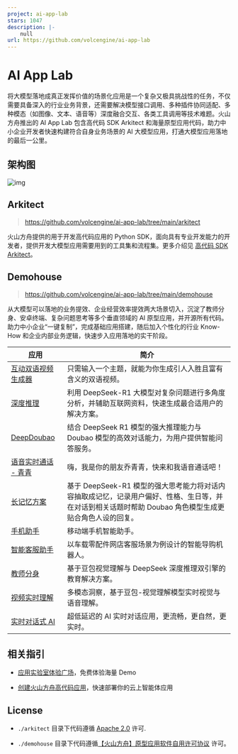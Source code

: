 ```yaml
---
project: ai-app-lab
stars: 1047
description: |-
    null
url: https://github.com/volcengine/ai-app-lab
---
```


# AI App Lab

将大模型落地成真正发挥价值的场景化应用是一个复杂又极具挑战性的任务，不仅需要具备深入的行业业务背景，还需要解决模型接口调用、多种插件协同适配、多种模态（如图像、文本、语音等）深度融合交互、各类工具调用等技术难题。火山方舟推出的 AI App Lab 包含高代码 SDK Arkitect 和海量原型应用代码，助力中小企业开发者快速构建符合自身业务场景的 AI 大模型应用，打通大模型应用落地的最后一公里。  

## 架构图

![img](./docs/assets/architecture.png)
## Arkitect

> https://github.com/volcengine/ai-app-lab/tree/main/arkitect  


火山方舟提供的用于开发高代码应用的 Python SDK，面向具有专业开发能力的开发者，提供开发大模型应用需要用到的工具集和流程集。更多介绍见 [高代码 SDK Arkitect](./arkitect/README.md)。  

## Demohouse

> https://github.com/volcengine/ai-app-lab/tree/main/demohouse  


从大模型可以落地的业务提效、企业经营效率提效两大场景切入，沉淀了教师分身、安卓终端、复杂问题思考等多个垂直领域的 AI 原型应用，并开源所有代码。助力中小企业“一键复制”，完成基础应用搭建，随后加入个性化的行业 Know-How 和企业内部业务逻辑，快速步入应用落地的实干阶段。  


| 应用                | 简介                                                                                                                                                    |
| ------------------- | ------------------------------------------------------------------------------------------------------------------------------------------------------- |
| [互动双语视频生成器](./demohouse/chat2cartoon/README.md)  | 只需输入一个主题，就能为你生成引人入胜且富有含义的双语视频。                                                                                            |
| [深度推理](./demohouse/deep_research/README.md)            | 利用 DeepSeek-R1 大模型对复杂问题进行多角度分析，并辅助互联网资料，快速生成最合适用户的解决方案。                                                       |
| [DeepDoubao](./demohouse/deepdoubao/README.md)      | 结合 DeepSeek R1 模型的强大推理能力与 Doubao 模型的高效对话能力，为用户提供智能问答服务。                                                               |
| [语音实时通话 - 青青](./demohouse/live_voice_call/README.md) | 嗨，我是你的朋友乔青青，快来和我语音通话吧！                                                                                                            |
| [长记忆方案](./demohouse/longterm_memory/README.md)          | 基于 DeepSeek-R1 模型的强大思考能力将对话内容抽取成记忆，记录用户偏好、性格、生日等，并在对话到相关话题时帮助 Doubao 角色模型生成更贴合角色人设的回复。 |
| [手机助手](./demohouse/pocket_pal/README.md)            | 移动端手机智能助手。                                                                                                                                    |
| [智能客服助手](./demohouse/shop_assist/backend/README.md)        | 以车载零配件网店客服场景为例设计的智能导购机器人。                                                                                                      |
| [教师分身](./demohouse/teacher_avatar/README.md)            | 基于豆包视觉理解与 DeepSeek 深度推理双引擎的教育解决方案。                                                                                              |
| [视频实时理解](./demohouse/video_analyser/README.md)        | 多模态洞察，基于豆包-视觉理解模型实时视觉与语音理解。                                                                                                   |
| [实时对话式 AI](./demohouse/rtc_conversational_ai/README.md)       | 超低延迟的 AI 实时对话应用，更流畅，更自然，更实时。                                                                                                    |

## 相关指引

- [应用实验室体验广场](https://console.volcengine.com/ark/region:ark+cn-beijing/application)，免费体验海量 Demo  

- [创建火山方舟高代码应用](https://console.volcengine.com/ark/region:ark+cn-beijing/assistant)，快速部署你的云上智能体应用  

## License

- `./arkitect` 目录下代码遵循 [Apache 2.0](./APACHE_LICENSE) 许可.  

- `./demohouse` 目录下代码遵循[【火山方舟】原型应用软件自用许可协议](./ARK_LICENSE.md) 许可。  
